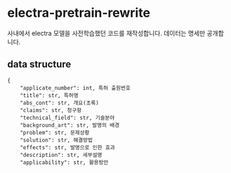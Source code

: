 # electra-pretrain-rewrite
 사내에서 electra 모델을 사전학습했던 코드를 재작성합니다. 데이터는 명세만 공개합니다.

## data structure
```
{
    "applicate_number": int, 특허 출원번호
    "title": str, 특허명
    "abs_cont": str, 개요(초록)
    "claims": str, 청구항
    "technical_field": str, 기술분야
    "background_art": str, 발명의 배경
    "problem": str, 문제상황
    "solution": str, 해결방법
    "effects": str, 발명으로 인한 효과
    "description": str, 세부설명
    "applicability": str, 활용방안
```